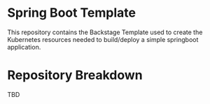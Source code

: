 # Spring Boot Template
This repository contains the Backstage Template used to create the Kubernetes resources needed to build/deploy a simple springboot application.

# Repository Breakdown
TBD
